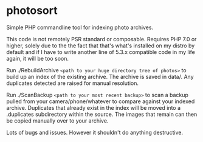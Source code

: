 # photosort
Simple PHP commandline tool for indexing photo archives.

This code is not remotely PSR standard or composable. Requires PHP 7.0 or higher, solely due to the the fact that that's what's installed on my distro by default and if I have to write another line of 5.3.x compatible code in my life again, it will be too soon.

Run ./RebuildArchive `<path to your huge directory tree of photos>` to build up an index of the existing archive. The archive is saved in data/.
Any duplicates detected are raised for manual resolution.

Run ./ScanBackup `<path to your most recent backup>` to scan a backup pulled from your camera/phone/whatever to compare against your indexed archive. Duplicates that already exist in the index will be moved into a .duplicates subdirectory within the source. The images that remain can then be copied manually over to your archive.

Lots of bugs and issues. However it shouldn't do anything destructive.

